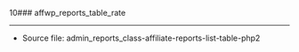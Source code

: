 10### affwp_reports_table_rate

----

- Source file: admin_reports_class-affiliate-reports-list-table-php2